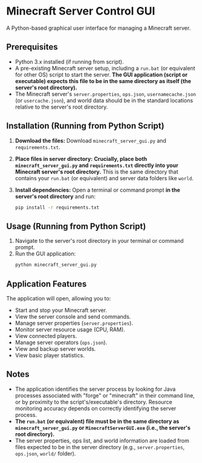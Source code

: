 # Minecraft Server Control GUI

A Python-based graphical user interface for managing a Minecraft server.

## Prerequisites

*   Python 3.x installed (if running from script).
*   A pre-existing Minecraft server setup, including a `run.bat` (or equivalent for other OS) script to start the server. **The GUI application (script or executable) expects this file to be in the same directory as itself (the server's root directory).**
*   The Minecraft server's `server.properties`, `ops.json`, `usernamecache.json` (or `usercache.json`), and world data should be in the standard locations relative to the server's root directory.

## Installation (Running from Python Script)

1.  **Download the files:**
    Download `minecraft_server_gui.py` and `requirements.txt`.
2.  **Place files in server directory:**
    **Crucially, place both `minecraft_server_gui.py` and `requirements.txt` directly into your Minecraft server's root directory.** This is the same directory that contains your `run.bat` (or equivalent) and server data folders like `world`.

3.  **Install dependencies:**
    Open a terminal or command prompt **in the server's root directory** and run:
    ```bash
    pip install -r requirements.txt
    ```

## Usage (Running from Python Script)

1.  Navigate to the server's root directory in your terminal or command prompt.
2.  Run the GUI application:
    ```bash
    python minecraft_server_gui.py
    ```


## Application Features

The application will open, allowing you to:
*   Start and stop your Minecraft server.
*   View the server console and send commands.
*   Manage server properties (`server.properties`).
*   Monitor server resource usage (CPU, RAM).
*   View connected players.
*   Manage server operators (`ops.json`).
*   View and backup server worlds.
*   View basic player statistics.

## Notes

*   The application identifies the server process by looking for Java processes associated with "forge" or "minecraft" in their command line, or by proximity to the script's/executable's directory. Resource monitoring accuracy depends on correctly identifying the server process.
*   **The `run.bat` (or equivalent) file must be in the same directory as `minecraft_server_gui.py` or `MinecraftServerGUI.exe` (i.e., the server's root directory).**
*   The server properties, ops list, and world information are loaded from files expected to be in the server directory (e.g., `server.properties`, `ops.json`, `world/` folder). 
